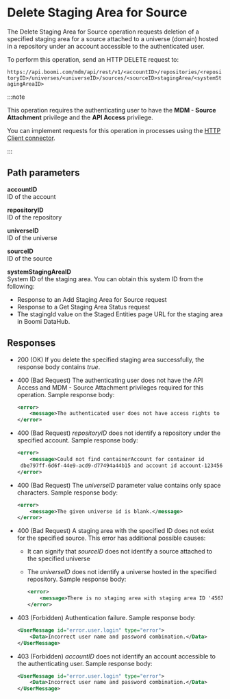 # Delete Staging Area for Source 

<head>
  <meta name="guidename" content="DataHub"/>
  <meta name="context" content="GUID-0f1e4bd5-f5d8-4fc2-8741-e7b980e9f2ec"/>
</head>


The Delete Staging Area for Source operation requests deletion of a specified staging area for a source attached to a universe \(domain\) hosted in a repository under an account accessible to the authenticated user.

To perform this operation, send an HTTP DELETE request to:

`https://api.boomi.com/mdm/api/rest/v1/<accountID>/repositories/<repositoryID>/universes/<universeID>/sources/<sourceID>stagingArea/<systemStagingAreaID>`

:::note

This operation requires the authenticating user to have the **MDM - Source Attachment** privilege and the **API Access** privilege.

You can implement requests for this operation in processes using the [HTTP Client connector](/docs/Atomsphere/Integration/Connectors/r-atm-HTTP_Client_connector_d64af80e-febe-4cd2-89ad-e3d0fc53c502.md).

:::

## Path parameters 

**accountID**  
ID of the account

**repositoryID**  
ID of the repository

**universeID**  
ID of the universe

**sourceID**  
ID of the source

**systemStagingAreaID**  
System ID of the staging area. You can obtain this system ID from the following:
- Response to an Add Staging Area for Source request
- Response to a Get Staging Area Status request
- The stagingId value on the Staged Entities page URL for the staging area in Boomi DataHub.


## Responses

-   200 \(OK\) If you delete the specified staging area successfully, the response body contains *true*.

- 400 (Bad Request) The authenticating user does not have the API Access and MDM - Source Attachment privileges required for this operation. Sample response body:

    ```xml
    <error>
        <message>The authenticated user does not have access rights to this functionality</message>
    </error>
    ```

- 400 (Bad Request) *repositoryID* does not identify a repository under the specified account. Sample response body:
  
    ```xml
    <error>
        <message>Could not find containerAccount for container id 
     dbe797ff-6d6f-44e9-acd9-d77494a44b15 and account id account-123456</message>
    </error>
    ```

- 400 (Bad Request) The *universeID* parameter value contains only space characters. Sample response body:

    ```xml
    <error>
        <message>The given universe id is blank.</message>
    </error> 
    ```

- 400 (Bad Request) A staging area with the specified ID does not exist for the specified source. This error has additional possible causes:
  - It can signify that *sourceID* does not identify a source attached to the specified universe
  - The *universeID* does not identify a universe hosted in the specified repository. Sample response body:
  
    ```xml
    <error>
        <message>There is no staging area with staging area ID '456789ab-cdef-0123-4567-89abcdef0123' for the specified source.</message>
    </error> 
    ```

- 403 (Forbidden) Authentication failure. Sample response body:

    ```xml
    <UserMessage id="error.user.login" type="error">
        <Data>Incorrect user name and password combination.</Data>
    </UserMessage>
    ```

- 403 (Forbidden) *accountID* does not identify an account accessible to the authenticating user. Sample response body:

    ```xml
    <UserMessage id="error.user.login" type="error">
        <Data>Incorrect user name and password combination.</Data>
    </UserMessage>
    ```